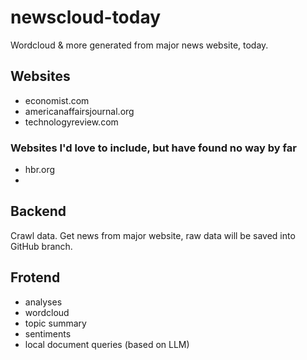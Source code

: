 # newscloud-today

Wordcloud &amp; more generated from major news website, today.

## Websites

- economist.com
- americanaffairsjournal.org
- technologyreview.com


### Websites I'd love to include, but have found no way by far

- hbr.org
- 


## Backend

Crawl data. Get news from major website, raw data will be saved into GitHub branch.


## Frotend


- analyses
- wordcloud
- topic summary
- sentiments
- local document queries (based on LLM)

